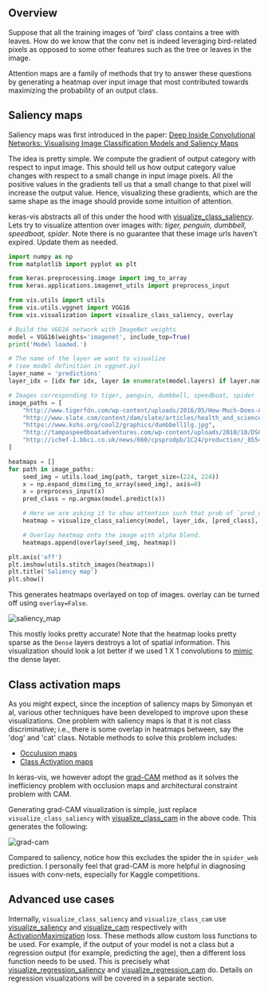 ## Overview
Suppose that all the training images of 'bird' class contains a tree with leaves. How do we know that the conv net is 
indeed leveraging bird-related pixels as opposed to some other features such as the tree or leaves in the image. 

Attention maps are a family of methods that try to answer these questions by generating a heatmap over input 
image that most contributed towards maximizing the probability of an output class.

## Saliency maps
Saliency maps was first introduced in the paper: 
[Deep Inside Convolutional Networks: Visualising Image Classification Models and Saliency Maps](https://arxiv.org/pdf/1312.6034v2.pdf)

The idea is pretty simple. We compute the gradient of output category with respect to input image. This should tell us
how output category value changes with respect to a small change in input image pixels. All the positive values
in the gradients tell us that a small change to that pixel will increase the output value. 
Hence, visualizing these gradients, which are the same shape as the image should provide some intuition of attention.

keras-vis abstracts all of this under the hood with [visualize_class_saliency](../vis.visualization/#visualize_class_saliency). 
Lets try to visualize attention over images with: *tiger, penguin, dumbbell, speedboat, spider*. Note there is no guarantee
that these image urls haven't expired. Update them as needed.
 
```python
import numpy as np
from matplotlib import pyplot as plt

from keras.preprocessing.image import img_to_array
from keras.applications.imagenet_utils import preprocess_input

from vis.utils import utils
from vis.utils.vggnet import VGG16
from vis.visualization import visualize_class_saliency, overlay

# Build the VGG16 network with ImageNet weights
model = VGG16(weights='imagenet', include_top=True)
print('Model loaded.')

# The name of the layer we want to visualize
# (see model definition in vggnet.py)
layer_name = 'predictions'
layer_idx = [idx for idx, layer in enumerate(model.layers) if layer.name == layer_name][0]

# Images corresponding to tiger, penguin, dumbbell, speedboat, spider
image_paths = [
    "http://www.tigerfdn.com/wp-content/uploads/2016/05/How-Much-Does-A-Tiger-Weigh.jpg",
    "http://www.slate.com/content/dam/slate/articles/health_and_science/wild_things/2013/10/131025_WILD_AdeliePenguin.jpg.CROP.promo-mediumlarge.jpg",
    "https://www.kshs.org/cool2/graphics/dumbbell1lg.jpg",
    "http://tampaspeedboatadventures.com/wp-content/uploads/2010/10/DSC07011.jpg",
    "http://ichef-1.bbci.co.uk/news/660/cpsprodpb/1C24/production/_85540270_85540265.jpg"
]

heatmaps = []
for path in image_paths:
    seed_img = utils.load_img(path, target_size=(224, 224))
    x = np.expand_dims(img_to_array(seed_img), axis=0)
    x = preprocess_input(x)
    pred_class = np.argmax(model.predict(x))

    # Here we are asking it to show attention such that prob of `pred_class` is maximized.
    heatmap = visualize_class_saliency(model, layer_idx, [pred_class], seed_img)

    # Overlay heatmap onto the image with alpha blend.
    heatmaps.append(overlay(seed_img, heatmap))

plt.axis('off')
plt.imshow(utils.stitch_images(heatmaps))
plt.title('Saliency map')
plt.show()

```

This generates heatmaps overlayed on top of images. overlay can be turned off using `overlay=False`.
 
![saliency_map](https://raw.githubusercontent.com/raghakot/keras-vis/master/images/attention_vis/saliency_map.png?raw=true "saliency map")

This mostly looks pretty accurate! Note that the heatmap looks pretty sparse as the `Dense` layers destroys a lot of spatial 
information. This visualization should look a lot better if we used 1 X 1 convolutions to 
[mimic](http://cs231n.github.io/convolutional-networks/#convert) the dense layer.

## Class activation maps
As you might expect, since the inception of saliency maps by Simonyan et al, various other techniques have been developed 
to improve upon these visualizations. One problem with saliency maps is that it is not class discriminative; i.e., there
is some overlap in heatmaps between, say the 'dog' and 'cat' class. Notable methods to solve this problem includes:  

* [Occulusion maps](https://arxiv.org/pdf/1311.2901v3.pdf)
* [Class Activation maps](http://cnnlocalization.csail.mit.edu/)

In keras-vis, we however adopt the [grad-CAM](https://arxiv.org/pdf/1610.02391v1.pdf) method as it solves the inefficiency
problem with occlusion maps and architectural constraint problem with CAM.

Generating grad-CAM visualization is simple, just replace `visualize_class_saliency` with 
[visualize_class_cam](../vis.visualization/#visualize_class_cam) in the above code. This generates the following:

![grad-cam](https://raw.githubusercontent.com/raghakot/keras-vis/master/images/attention_vis/grad-cam.png?raw=true "grad cam")

Compared to saliency, notice how this excludes the spider the in `spider_web` prediction. I personally feel that grad-CAM 
is more helpful in diagnosing issues with conv-nets, especially for Kaggle competitions. 

## Advanced use cases

Internally, `visualize_class_saliency` and `visualize_class_cam` use 
[visualize_saliency](../vis.visualization/#visualize_saliency) and [visualize_cam](../vis.visualization/#visualize_cam) 
respectively with [ActivationMaximization](vis.losses#ActivationMaximization) loss. These methods allow custom loss 
functions to be used. For example, if the output of your model is not a class but a regression output (for example, 
predicting the age), then a different loss function needs to be used. This is precisely what 
[visualize_regression_saliency](../vis.visualization/#visualize_regression_saliency) and 
[visualize_regression_cam](../vis.visualization/#visualize_cam) do. 
Details on regression visualizations will be covered in a separate section.
